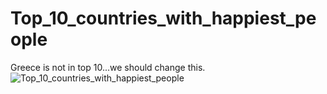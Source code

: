 # Top_10_countries_with_happiest_people
Greece is not in top 10...we should change this.![Top_10_countries_with_happiest_people](https://github.com/user-attachments/assets/46e6b410-3b3d-4ea7-b467-bae8620fd9e7)
